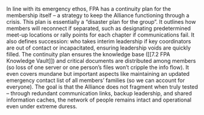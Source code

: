 In line with its emergency ethos, FPA has a continuity plan for the membership itself – a strategy to keep the Alliance functioning through a crisis. This plan is essentially a “disaster plan for the group”. It outlines how members will reconnect if separated, such as designating predetermined meet-up locations or rally points for each chapter if communications fail. It also defines succession: who takes interim leadership if key coordinators are out of contact or incapacitated, ensuring leadership voids are quickly filled. The continuity plan ensures the knowledge base ([[7.2 FPA Knowledge Vault]]) and critical documents are distributed among members (so loss of one server or one person’s files won’t cripple the info flow). It even covers mundane but important aspects like maintaining an updated emergency contact list of all members’ families (so we can account for everyone). The goal is that the Alliance does not fragment when truly tested – through redundant communication links, backup leadership, and shared information caches, the network of people remains intact and operational even under extreme duress.